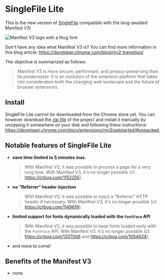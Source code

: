 # SingleFile Lite

This is the new version of
[SingleFile](https://github.com/gildas-lormeau/SingleFile) compatible with the
long-awaited Manifest V3!

![Manifest V3 logo with a thug font](https://github.com/gildas-lormeau/SingleFile-Lite/blob/main/promo.png?raw=true)

Don't have any idea what Manifest V3 is? You can find more information in this
blog article: https://developer.chrome.com/blog/mv2-transition/

The objective is summarized as follows:

> Manifest V3 is more secure, performant, and privacy-preserving than its
> predecessor. It is an evolution of the extension platform that takes into
> consideration both the changing web landscape and the future of browser
> extensions.

## Install

SingleFile Lite cannot be downloaded from the Chrome store yet. You can however
download the
[zip file](https://github.com/gildas-lormeau/SingleFile-Lite/archive/refs/heads/main.zip)
of the project and install it manually by unzipping it somewhere on your disk
and following these instructions:
https://developer.chrome.com/docs/extensions/mv3/getstarted/#unpacked.

## Notable features of SingleFile Lite

- **save time limited to 5 minutes max.**

  > With Manifest V2, it was possible to process a page for a very long time.
  > With Manifest V3, it's no longer possible (cf. https://crbug.com/1152255).

- **no "Referrer" header injection**

  > With Manifest V2, it was possible to inject a "Referrer" HTTP header if
  > necessary. With Manifest V3, it's no longer possible (cf.
  > https://crbug.com/1149619).

- **limited support for fonts dynamically loaded with the `FontFace` API**

  > With Manifest V2, it was possible to keep fonts loaded early with the
  > `FontFace` API. With Manifest V3, it's no longer possible (cf.
  > https://crbug.com/1207006 and https://crbug.com/1054624).

- and more to come!

## Benefits of the Manifest V3

- none
